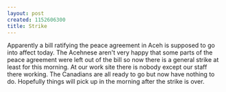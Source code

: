 ```yaml
--- 
layout: post
created: 1152606300
title: Strike
---
```

Apparently a bill ratifying the peace agreement in Aceh is supposed to go into affect today.  The Acehnese aren't very happy that some parts of the peace agreement were left out of the bill so now there is a general strike at least for this morning.  At our work site there is nobody except our staff there working.  The Canadians are all ready to go but now have nothing to do.  Hopefully things will pick up in the morning after the strike is over.
